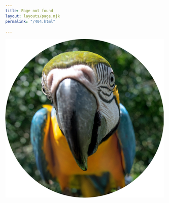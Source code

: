 ```yaml
---
title: Page not found
layout: layouts/page.njk
permalink: "/404.html"

---
```


![](/static/img/404-1.png)